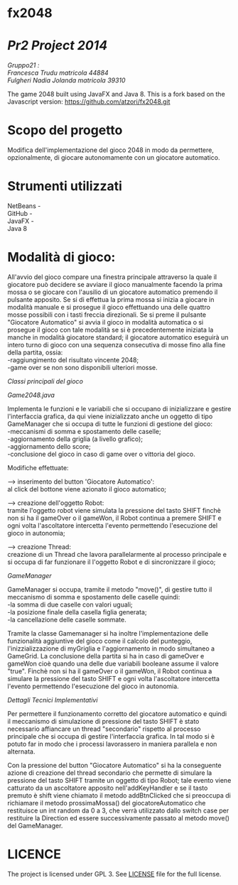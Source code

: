 fx2048
======
*Pr2 Project 2014*
==================
*Gruppo21 :*<BR>
*Francesca Trudu matricola 44884*<BR>
*Fulgheri Nadia Jolanda matricola 39310*


The game 2048 built using JavaFX and Java 8. 
This is a fork based on the Javascript version: https://github.com/atzori/fx2048.git




Scopo del progetto
==================
Modifica dell'implementazione del gioco 2048 in modo da permettere, opzionalmente, di giocare autonomamente con un giocatore automatico. 



Strumenti utilizzati
====================
NetBeans - <BR>
GitHub - <BR>
JavaFX - <BR>
Java 8



Modalità di gioco:
=================
All'avvio del gioco compare una finestra principale attraverso la quale il giocatore può decidere se avviare il gioco manualmente facendo la prima mossa o se giocare con l'ausilio di un giocatore automatico premendo il pulsante apposito.
Se si di effettua la prima mossa si inizia a giocare in modalità manuale e si prosegue il gioco effettuando una delle quattro mosse possibili con i tasti freccia direzionali.
Se si preme il pulsante "Giocatore Automatico" si avvia il gioco in modalità automatica o si prosegue il gioco con tale modalità se si è precedentemente iniziata la manche in modalità giocatore standard; 
il giocatore automatico eseguirà un intero turno di gioco con una sequenza consecutiva di mosse fino alla fine della partita, ossia: <BR>
-raggiungimento del risultato vincente 2048; <BR>
-game over se non sono disponibili ulteriori mosse.



*Classi principali del gioco*

*Game2048.java*

Implementa le funzioni e le variabili che si occupano di inizializzare e gestire l'interfaccia grafica,
da qui viene inizializzato anche un oggetto di tipo GameManager che si occupa di tutte le funzioni di gestione del gioco:<BR>
-meccanismi di somma e spostamento delle caselle; <BR>
-aggiornamento della griglia (a livello grafico); <BR> 
-aggiornamento dello score; <BR>
-conclusione del gioco in caso di game over o vittoria del gioco.

Modifiche effettuate:

—>  inserimento del button 'Giocatore Automatico': <BR> 
al click del bottone viene azionato il gioco automatico;

—>  creazione dell'oggetto Robot:<BR> 
tramite l'oggetto robot viene simulata la pressione del tasto SHIFT finchè non si ha il gameOver o il gameWon, il Robot continua a premere SHIFT e ogni volta l'ascoltatore intercetta l'evento permettendo l'esecuzione del gioco in autonomia;

—>  creazione Thread: <BR> 
creazione di un Thread che lavora parallelarmente al processo principale e si occupa di far funzionare il l'oggetto Robot e di sincronizzare il gioco;


*GameManager*

GameManager si occupa, tramite il metodo "move()", di gestire tutto il meccanismo di somma e spostamento delle caselle quindi: <BR>
-la somma di due caselle con valori uguali; <BR> 
-la posizione finale della casella figlia generata; <BR> 
-la cancellazione delle caselle sommate. <BR>

Tramite la classe Gamemanager si ha inoltre l'implementazione delle funzionalità aggiuntive del gioco come il calcolo del punteggio, l'inizzializzazione di myGriglia e l'aggiornamento in modo simultaneo a GameGrid.
La conclusione della partita si ha in caso di gameOver e gameWon cioè quando una delle due variabili booleane assume il valore "true".
Finchè non si ha il gameOver o il gameWon, il Robot continua a simulare la pressione del tasto SHIFT e ogni volta l'ascoltatore intercetta l'evento permettendo l'esecuzione del gioco in autonomia.


*Dettagli Tecnici Implementativi*

Per permettere il funzionamento corretto del giocatore automatico e quindi il meccanismo di simulazione di pressione del tasto SHIFT è stato necessario affiancare un thread "secondario" rispetto al processo principale che si occupa di gestire l'interfaccia grafica. 
In tal modo si è potuto far in modo che i processi lavorassero in maniera parallela e non alternata.

Con la pressione del button "Giocatore Automatico" si ha la conseguente azione di creazione del thread secondario che permette di simulare la pressione del tasto SHIFT tramite un oggetto di tipo Robot;
tale evento viene catturato da un ascoltatore apposito nell'addKeyHandler e se il tasto premuto è shift viene chiamato il metodo addBtnClicked che si preoccupa di richiamare il metodo prossimaMossa() del giocatoreAutomatico che restituisce un int random da 0 a 3, che verrà utilizzato dallo switch case per restituire la Direction ed essere successivamente passato al metodo move() del GameManager.



LICENCE
=======

The project is licensed under GPL 3. See [LICENSE](https://raw.githubusercontent.com/brunoborges/fx2048/master/LICENSE)
file for the full license.

